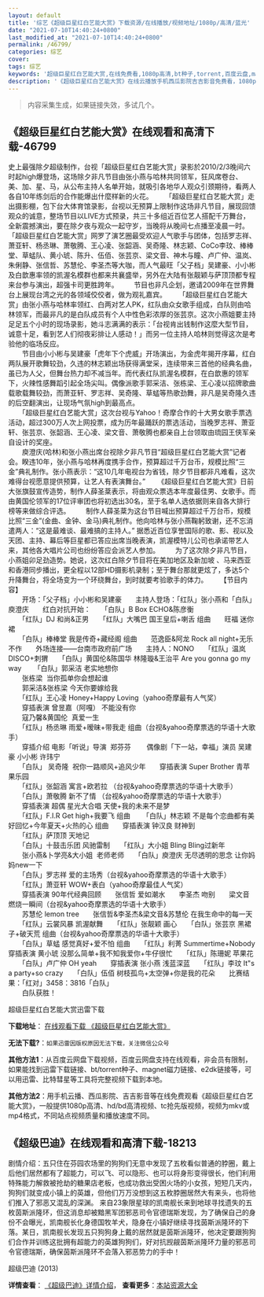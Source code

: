 ```yaml
---
layout: default
title: '综艺《超级巨星红白艺能大赏》下载资源/在线播放/视频地址/1080p/高清/蓝光'
date: "2021-07-10T14:40:24+0800"
last_modified_at: "2021-07-10T14:40:24+0800"
permalink: /46799/
categories: 综艺
cover:
tags: 综艺
keywords: '超级巨星红白艺能大赏,在线免费看,1080p高清,bt种子,torrent,百度云盘,magnet,磁力链,迅雷下载资源'
description: '《超级巨星红白艺能大赏》在线云播放手机西瓜影院吉吉影音免费看，1080p高清bd/hd未删减完整版和tc抢先枪版，mkv/mp4格式，附带bt/torrent种子、magnet/磁力链、百度云盘、网盘资源迅雷下载链接'
---
```


>内容采集生成，如果链接失效，多试几个。


## 《超级巨星红白艺能大赏》在线观看和高清下载-46799

史上最强除夕超级制作，台视「超级巨星红白艺能大赏」录影於2010/2/3晚间六时起high爆登场，这场除夕非凡节目由张小燕与哈林共同领军，狂风席卷台、美、加、星、马，从公布主持人名单开始，就吸引各地华人观众引颈期待，看两人各自10年练剑后的合作能爆出什麼样新的火花。 　　「超级巨星红白艺能大赏」走出摄影棚，包下台大体育馆录影，台视以无预算上限制作这场非凡节目，展现回馈观众的诚意，整场节目以LIVE方式预录，共三十多组近百位艺人搭配千万舞台，全新震撼演出，要在除夕夜与观众一起守岁，当晚将从晚间七点播至凌晨一时。「超级巨星红白艺能大赏」网罗了演艺圈最受欢迎人气歌手与团体，包括罗志祥、萧亚轩、杨丞琳、萧敬腾、王心凌、张韶涵、吴奇隆、林志颖、CoCo李玟、棒棒堂、草蜢队、黄小琥、陈升、伍佰、张芸京、梁文音、神木与瞳、卢广仲、温岚、朱俐静、张信哲、苏慧伦、李圣杰等大咖，而人气最旺「父子档」吴建豪、小小彬及白歆惠率领的凯渥名模群也都来共襄盛举，另外在大陆有张靓颖与萨顶顶都专程来台参与演出，超强卡司更胜跨年。 　　节目也非凡企划，邀请2009年在世界舞台上展现台湾之光的各领域佼佼者，做为观礼嘉宾。 　　「超级巨星红白艺能大赏」由张小燕与哈林率领红、白两对艺人PK，红队由众女歌手组成，白队则由哈林领军，而最非凡的是白队成员有个人中性色彩浓厚的张芸京。这次小燕姐要主持足足五个小时的现场录影，她斗志满满的表示：「台视肯出钱制作这麼大型节目，诚意十足，看到艺人们彻夜彩排让人感动！」而另一位主持人哈林则觉得这次是考验他的临场反应。<br />　　节目由小小彬与吴建豪「虎年下个虎威」开场演出，为金虎年揭开序幕，红白两队展开歌舞较劲，久违的林志颖出场获得满堂采，连续带来三首他的经典名曲，虽已为人父，但舞台热力却不减当年。而代表红队凯渥名模群，在白歆惠的领军下，火辣性感舞蹈引起全场尖叫。偶像派歌手郭采洁、张栋梁、王心凌以招牌歌曲载歌载舞较劲，而萧亚轩、罗志祥、吴奇隆、草蜢等热歌劲舞，非凡是吴奇隆久违的后空翻演出，让现场气氛high到最高点。<br />　　「超级巨星红白艺能大赏」这次台视与Yahoo！奇摩合作的十大男女歌手票选活动，超过300万人次上网投票，成为历年最踊跃的票选活动，当晚罗志祥、萧亚轩、张芸京、张韶涵、王心凌、梁文音、萧敬腾也都亲自上台领取由琉园王侠军亲自设计的奖座。<br />　　庾澄庆(哈林)和张小燕出席台视除夕非凡节目“超级巨星红白艺能大赏”记者会。睽违10年，张小燕与哈林再度携手合作，预算超过千万台币，规模比照“三金”典礼制作。张小燕表示：&ldquo;这10几年电视台为省钱，除夕节目都非凡难看，这次难得台视愿意提供预算，让艺人有表演舞台。&rdquo; 　　《超级巨星红白艺能大赏》日前大张旗鼓宣传造势，制作人薛圣棻表示，将由观众票选本年度最佳男、女歌手。而由黄国伦领军的17位评审团也将初选出30名，至于名单人选依据则来自各大排行榜等来做综合评选。 　　制作人薛圣棻为这台节目喊出预算超过千万台币，规模比照“三金”(金曲、金钟、金马)典礼制作。他向哈林与张小燕鞠躬致谢，还不忘消遣两人：“这是最难谈、最难搞的主持人。&rdquo; 据悉近百位享誉国际的歌、影、视以及天团、主持、幕后等巨星都已答应出席当晚表演，凯渥模特儿公司也承诺带艺人来，其他各大唱片公司也纷纷答应会派艺人参加。 　　为了这次除夕非凡节目，小燕姐卯足劲造势。她说，这次红白除夕节目将在美加地区及新加坡 、马来西亚 和香港同步播出，更全程以12部HD摄影机录制；至于舞台那就更炫了，多达5个升降舞台，将全场变为一个环绕舞台，到时就要考验歌手的体力。 　　【节目内容】<br />　　开场：「父子档」小小彬和吴建豪　　主持人登场：「红队」张小燕和「白队」庾澄庆　　红白对抗开始：　　「白队」B Box ECHO&陈彦衡<br />　　「红队」DJ 和尚&正男　　「红队」大嘴巴 国王皇后+喇舌 组曲　　旺福 迷你裙<br />　　「白队」棒棒堂 我是传奇+藏经阁 组曲　　范逸臣&阿龙 Rock all night+无乐不作　　外场连接——台南市政府前广场　　主持人：NONO　　「红队」温岚 DISCO+刺猬　　「白队」黄国伦&陈国华 林隆璇&amp;王治平 Are you gonna go my way 　　「白队」郭采洁 老实地想你<br />　　张栋梁&nbsp; 当你孤单你会想起谁<br />　　郭采洁&amp;张栋梁 今天你要嫁给我<br />　　「红队」王心凌 Honey+Happy Loving（yahoo奇摩最有人气奖）<br />　　穿插表演 曾昱嘉（阿嘎） 不能没有你<br />　　寇乃馨&amp;黄国伦&nbsp; 真爱一生<br />　　「红队」杨丞琳 雨爱+暧昧+带我走 组曲（台视&amp;yahoo奇摩票选的华语十大歌手）<br />　　穿插介绍 电影「听说」导演&nbsp; 郑芬芬 　　偶像剧「下一站，幸福」演员 吴建豪 小小彬 许玮宁<br />　　「白队」 吴奇隆&nbsp; 祝你一路顺风+追风少年　　穿插表演 Super Brother 青苹果乐园<br />　　「红队」张韶涵 寓言+欧若拉 （台视&amp;yahoo奇摩票选的华语十大歌手）<br />　　「白队」萧敬腾 新不了情 （台视&amp;yahoo奇摩票选的华语十大歌手）<br />　　穿插表演 超偶 星光大合唱 天使+我的未来不是梦<br />　　「红队」F.I.R Get high+我要飞 组曲 　　「白队」林志颖 不是每个恋曲都有美好回忆+今年夏天+火热的心 组曲　　穿插表演 钟汉良 财神到<br />　　「红队」萨顶顶 天地记<br />　　「白队」十鼓击乐团 风驰雷制　　「红队」大小姐 Bling Bling过新年<br />　　张小燕&amp;卜学亮&amp;大小姐&nbsp; 老师老师　　「白队」庾澄庆 无尽透明的思念 让你妈妈new一下<br />　　「白队」罗志祥 爱的主场秀（台视&amp;yahoo奇摩票选的华语十大歌手）<br />　　「红队」萧亚轩 WOW+表白（yahoo奇摩最佳人气奖）<br />　　穿插表演 90年代经典回顾　　张信哲 爱如潮水　　李圣杰 吻别　　梁文音 燃烧一瞬间（台视&amp;yahoo奇摩票选的华语十大歌手）<br />　　苏慧伦 lemon tree　　张信哲&amp;李圣杰&amp;梁文音&amp;苏慧伦 在我生命中的每一天<br />　　「红队」云裳风暴 凯渥献舞　　「红队」张靓颖 画心　　「白队」张芸京 黑裙子+破天荒 组曲（台视&amp;yahoo奇摩票选的华语十大歌手）<br />　　「白队」草蜢 感觉真好+爱不怕 组曲　　「红队」利菁 Summertime+Nobody　　穿插表演 黄小琥 没那么简单+我不知我爱你+牛仔很忙　　「红队」陈珊妮 苹果花<br />　　「白队」卢广仲 OH yeah　　穿插表演 张小燕 浅蓝深蓝　　「红队」李玟 It"s a party+so crazy　　「白队」伍佰 树枝孤鸟+太空弹+你是我的花朵　　比赛结果：「红对」3458：3816「白队」<br />　　白队获胜！


超级巨星红白艺能大赏迅雷下载

**下载地址**： [在线观看下载 《超级巨星红白艺能大赏》](https://www.993dy.com//vod-detail-id-3043.html) 


**无法下载?**：`如果迅雷因版权原因无法下载，关注微信公众号 `

**其他方法1**：从百度云网盘下载视频，百度云网盘支持在线观看，非会员有限制，如果能找到迅雷下载链接、bt/torrent种子、magnet磁力链接、e2dk链接等，可以用迅雷、比特彗星等工具将完整视频下载到本地。

**其他方法2**：用手机云播、西瓜影院、吉吉影音等在线免费观看《超级巨星红白艺能大赏》，一般提供1080p高清、hd/bd高清视频、tc抢先版视频，视频为mkv或mp4格式，不同站点视频质量和播放速度不同。


## 《超级巴迪》在线观看和高清下载-18213

剧情介绍：五只住在芬园农场里的狗狗们无意中发现了五枚看似普通的脖圈，戴上后他们居然都有了超能力，可以飞、可以隐形、也可以将身形变得很长，他们利用特殊能力解救被抢劫的糖果店老板，也成功救出受困火场的小女孩，短短几天内，狗狗们就变成小镇上的英雄，但他们万万没想到这五枚脖圈居然大有来头，也将他们推入了邪恶又混乱的深渊。 来自23象限星球的凯南舰长来到地球寻找遗失的五枚茵斯派隆环，但这消息却被黯黑军团邪恶司令官德瑞斯发现，为了确保自己的身份不会曝光，凯南舰长化身德国牧羊犬，隐身在小镇好继续寻找茵斯派隆环的下落。某日，凯南舰长发现五只狗狗身上戴的居然就是茵斯派隆环，他决定要跟狗狗们合作并训练这批拥有超能力的英雄狗狗们，好对抗觊觎茵斯派隆环力量的邪恶司令官德瑞斯，确保茵斯派隆环不会落入邪恶势力的手中！


超级巴迪 (2013)

**详情查看**： [《超级巴迪》详情介绍](/movie/18213/)， **查看更多**：[本站资源大全](/movie/t/all/)

